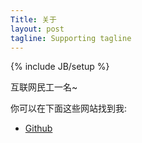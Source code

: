 ```yaml
---
Title: 关于
layout: post
tagline: Supporting tagline
---
```


{% include JB/setup %}
	
互联网民工一名~


你可以在下面这些网站找到我:

- [Github](http://coffiner.github.com)


